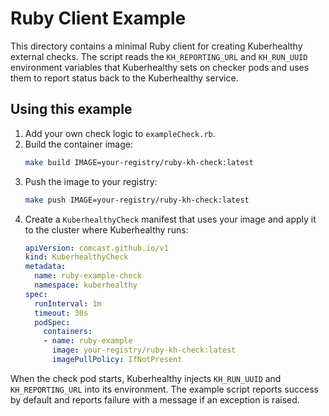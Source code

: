 # Ruby Client Example

This directory contains a minimal Ruby client for creating Kuberhealthy external checks.
The script reads the `KH_REPORTING_URL` and `KH_RUN_UUID` environment variables that
Kuberhealthy sets on checker pods and uses them to report status back to the
Kuberhealthy service.

## Using this example

1. Add your own check logic to `exampleCheck.rb`.
2. Build the container image:
   ```sh
   make build IMAGE=your-registry/ruby-kh-check:latest
   ```
3. Push the image to your registry:
   ```sh
   make push IMAGE=your-registry/ruby-kh-check:latest
   ```
4. Create a `KuberhealthyCheck` manifest that uses your image and apply it to the
   cluster where Kuberhealthy runs:
   ```yaml
   apiVersion: comcast.github.io/v1
   kind: KuberhealthyCheck
   metadata:
     name: ruby-example-check
     namespace: kuberhealthy
   spec:
     runInterval: 1m
     timeout: 30s
     podSpec:
       containers:
       - name: ruby-example
         image: your-registry/ruby-kh-check:latest
         imagePullPolicy: IfNotPresent
   ```

When the check pod starts, Kuberhealthy injects `KH_RUN_UUID` and `KH_REPORTING_URL` into
its environment. The example script reports success by default and reports failure with a
message if an exception is raised.
